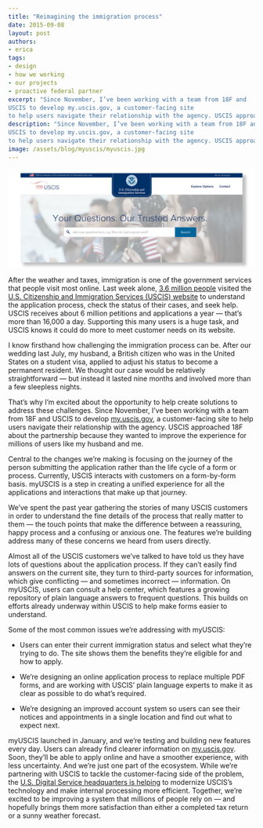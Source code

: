 ```yaml
---
title: "Reimagining the immigration process"
date: 2015-09-08
layout: post
authors:
- erica
tags:
- design
- how we working
- our projects
- proactive federal partner
excerpt: "Since November, I’ve been working with a team from 18F and
USCIS to develop my.uscis.gov, a customer-facing site
to help users navigate their relationship with the agency. USCIS approached 18F about the partnership because they wanted to improve the experience for millions of users like my husband and me."
description: "Since November, I’ve been working with a team from 18F and
USCIS to develop my.uscis.gov, a customer-facing site
to help users navigate their relationship with the agency. USCIS approached 18F about the partnership because they wanted to improve the experience for millions of users like my husband and me."
image: /assets/blog/myuscis/myuscis.jpg
---
```


![The new myuscis homepage](/assets/blog/myuscis/myuscis.jpg)

After the weather and taxes, immigration is one of the government services that people visit most online. Last week alone, [3.6 million
people](https://analytics.usa.gov/) visited the [U.S. Citizenship and Immigration Services (USCIS) website](http://www.uscis.gov/) to understand the application process, check the status of their cases, and seek help. USCIS receives about 6 million petitions and applications a year — that’s more than 16,000 a day. Supporting this many users is a huge task, and USCIS knows it could do more to meet customer needs on its website.

I know firsthand how challenging the immigration process can be. After
our wedding last July, my husband, a British citizen who was in the United States on a
student visa, applied to adjust his status to become a permanent
resident. We thought our case would be relatively straightforward — but
instead it lasted nine months and involved more than a few sleepless
nights.

That’s why I’m excited about the opportunity to help create solutions to
address these challenges. Since November, I’ve been working with a team from 18F and
USCIS to develop [my.uscis.gov](https://my.uscis.gov/), a customer-facing site
to help users navigate their relationship with the agency. USCIS approached 18F about the partnership because they wanted to improve the experience for millions of users like my husband and me.

Central to the changes we’re making is focusing on the journey of the
person submitting the application rather than the life cycle of a form or process.
Currently, USCIS interacts with customers on a form-by-form basis. myUSCIS is a step in creating a unified experience for all the applications and interactions that make up that
journey.

We’ve spent the past year gathering the stories of many USCIS customers
in order to understand the fine details of the process that really matter to them —
the touch points that make the difference between a reassuring, happy process and a
confusing or anxious one. The features we’re building address many of these concerns
we heard from users directly.

Almost all of the USCIS customers we’ve talked to have told us they have
lots of questions about the application process. If they can’t easily find
answers on the current site, they turn to third-party sources for
information, which give conflicting — and sometimes incorrect —
information. On myUSCIS, users can consult a help center, which features
a growing repository of plain language answers to frequent questions.
This builds on efforts already underway within USCIS to help make forms
easier to understand.

Some of the most common issues we’re addressing with myUSCIS:

-   Users can enter their current immigration status and select what they’re trying to do. The site shows them the benefits they’re eligible for and how to apply.

-   We’re designing an online application process to replace multiple PDF forms, and are working with USCIS’ plain language experts to make it as clear as possible to do what’s required.

-   We’re designing an improved account system so users can see their notices and appointments in a single location and find out what to expect next.


myUSCIS launched in January, and we’re testing and building new features
every day. Users can already find clearer information on
[my.uscis.gov](https://my.uscis.gov/). Soon, they’ll be able to apply
online and have a smoother experience, with less uncertainty. And we’re
just one part of the ecosystem. While we’re partnering with USCIS to
tackle the customer-facing side of the problem, the [U.S. Digital
Service headquarters is helping](https://www.whitehouse.gov/blog/2015/05/07/how-federal-government-modernizing-immigration-system) to modernize USCIS’s technology and make internal
processing more efficient. Together, we’re excited to be improving a
system that millions of people rely on — and hopefully brings them more
satisfaction than either a completed tax return or a sunny weather
forecast.
